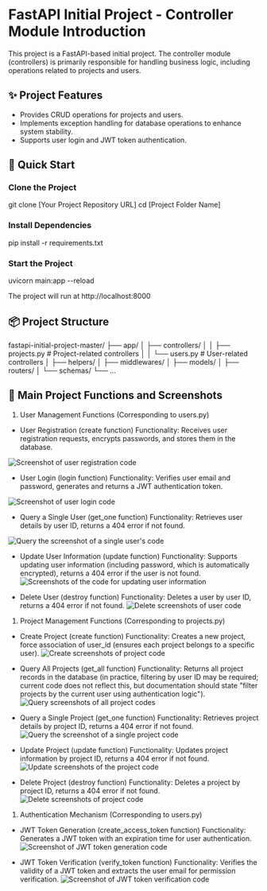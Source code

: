 # FastAPI Initial Project - Controller Module Introduction

This project is a FastAPI-based initial project. The controller module (controllers) is primarily responsible for handling business logic, including operations related to projects and users.

## ✨ Project Features

- Provides CRUD operations for projects and users.
- Implements exception handling for database operations to enhance system stability.
- Supports user login and JWT token authentication.

## 🚀 Quick Start

### Clone the Project

git clone [Your Project Repository URL]
cd [Project Folder Name]

### Install Dependencies

pip install -r requirements.txt

### Start the Project

uvicorn main:app --reload

The project will run at http://localhost:8000
<!--------------------------------------------- by2205308010333徐济艺 ------------------------------------------------------------->

## 📦 Project Structure
fastapi-initial-project-master/
├── app/
│   ├── controllers/
│   │   ├── projects.py  # Project-related controllers
│   │   └── users.py     # User-related controllers
│   ├── helpers/
│   ├── middlewares/
│   ├── models/
│   ├── routers/
│   └── schemas/
└── ...

## 📮 Main Project Functions and Screenshots
1. User Management Functions (Corresponding to users.py)

- User Registration (create function)
  Functionality: Receives user registration requests, encrypts passwords, and stores them in the database.

![Screenshot of user registration code](images/1.png)


- User Login (login function)
  Functionality: Verifies user email and password, generates and returns a JWT authentication token.

![Screenshot of user login code](images/2.png)

- Query a Single User (get_one function)
  Functionality: Retrieves user details by user ID, returns a 404 error if not found.

![Query the screenshot of a single user's code](images/3.png)

- Update User Information (update function)
  Functionality: Supports updating user information (including password, which is automatically encrypted), returns a 404 error if the user is not found.
  ![Screenshots of the code for updating user information](images/4.png)

- Delete User (destroy function)
  Functionality: Deletes a user by user ID, returns a 404 error if not found.
  ![Delete screenshots of user code](images/5.png)

1. Project Management Functions (Corresponding to projects.py)

- Create Project (create function)
  Functionality: Creates a new project, force association of user_id (ensures each project belongs to a specific user).
  ![Create screenshots of project code](images/6.png)

- Query All Projects (get_all function)
  Functionality: Returns all project records in the database (in practice, filtering by user ID may be required; current code does not reflect this, but documentation should state "filter projects by the current user using authentication logic").
  ![Query screenshots of all project codes](images/7.png)

- Query a Single Project (get_one function)
  Functionality: Retrieves project details by project ID, returns a 404 error if not found.
  ![Query the screenshot of a single project code](images/8.png)

- Update Project (update function)
  Functionality: Updates project information by project ID, returns a 404 error if not found.
  ![Update screenshots of the project code](images/9.png)

- Delete Project (destroy function)
  Functionality: Deletes a project by project ID, returns a 404 error if not found.
  ![Delete screenshots of project code](images/10.png)

1. Authentication Mechanism (Corresponding to users.py)

- JWT Token Generation (create_access_token function)
  Functionality: Generates a JWT token with an expiration time for user authentication.
  ![Screenshot of JWT token generation code](images/11.png)

- JWT Token Verification (verify_token function)
  Functionality: Verifies the validity of a JWT token and extracts the user email for permission verification.
  ![Screenshot of JWT token verification code](images/12.png)
  <!--------------------------------------------- by2205308010333徐济艺 ------------------------------------------------------------->

